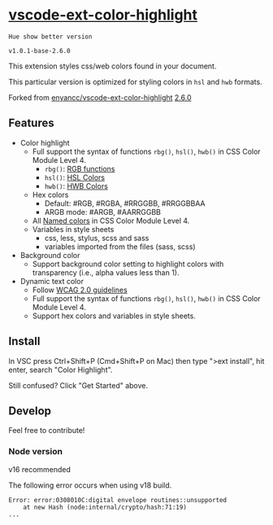 # [vscode-ext-color-highlight](https://github.com/wangyunduo/vscode-ext-color-highlight)

`Hue show better version`

`v1.0.1-base-2.6.0`

This extension styles css/web colors found in your document.

This particular version is optimized for styling colors in `hsl` and `hwb` formats.

Forked from [enyancc/vscode-ext-color-highlight](https://github.com/enyancc/vscode-ext-color-highlight) [2.6.0](https://github.com/enyancc/vscode-ext-color-highlight/commit/913740fe316bba2bd44b9e15f0461a421f5c382c)

## Features

- Color highlight
  - Full support the syntax of functions `rbg()`, `hsl()`, `hwb()` in CSS Color Module Level 4.
    - `rbg()`: [RGB functions](https://www.w3.org/TR/css-color-4/#rgb-functions)
    - `hsl()`: [HSL Colors](https://www.w3.org/TR/css-color-4/#the-hsl-notation)
    - `hwb()`: [HWB Colors](https://www.w3.org/TR/css-color-4/#the-hwb-notation)
  - Hex colors
    - Default: #RGB, #RGBA, #RRGGBB, #RRGGBBAA
    - ARGB mode: #ARGB, #AARRGGBB
  - All [Named colors](https://www.w3.org/TR/css-color-4/#named-colors) in CSS Color Module Level 4.
  - Variables in style sheets
    - css, less, stylus, scss and sass
    - variables imported from the files (sass, scss)
- Background color
  - Support background color setting to highlight colors with transparency (i.e., alpha values less than 1).
- Dynamic text color
  - Follow [WCAG 2.0 guidelines](https://www.w3.org/TR/WCAG20/)
  - Full support the syntax of functions `rbg()`, `hsl()`, `hwb()` in CSS Color Module Level 4.
  - Support hex colors and variables in style sheets.

## Install

In VSC press Ctrl+Shift+P (Cmd+Shift+P on Mac) then type ">ext install", hit enter, search "Color Highlight".

Still confused? Click "Get Started" above.

## Develop

Feel free to contribute!

### Node version

v16 recommended

The following error occurs when using v18 build.

```plaintext
Error: error:0308010C:digital envelope routines::unsupported
    at new Hash (node:internal/crypto/hash:71:19)
...
```

